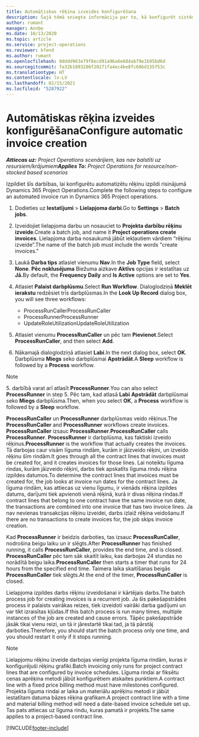 ```yaml
---
title: Automātiskas rēķina izveides konfigurēšana
description: Šajā tēmā sniegta informācija par to, kā konfigurēt sistēmu, lai automātiski izveidotu rēķinus.
author: rumant
manager: Annbe
ms.date: 10/13/2020
ms.topic: article
ms.service: project-operations
ms.reviewer: kfend
ms.author: rumant
ms.openlocfilehash: 0dddd963e79f8ecd91a96a6e684ab79e1b95bd6d
ms.sourcegitcommit: fa32b1893286f20271fa4ec4be8fc68bd135f53c
ms.translationtype: HT
ms.contentlocale: lv-LV
ms.lasthandoff: 02/15/2021
ms.locfileid: "5287922"
---
```

# <a name="configure-automatic-invoice-creation"></a><span data-ttu-id="9e3fd-103">Automātiskas rēķina izveides konfigurēšana</span><span class="sxs-lookup"><span data-stu-id="9e3fd-103">Configure automatic invoice creation</span></span>

<span data-ttu-id="9e3fd-104">_**Attiecas uz:** Project Operations scenārijiem, kas nav balstīti uz resursiem/krājumiem_</span><span class="sxs-lookup"><span data-stu-id="9e3fd-104">_**Applies To:** Project Operations for resource/non-stocked based scenarios_</span></span>


<span data-ttu-id="9e3fd-105">Izpildiet šīs darbības, lai konfigurētu automatizētu rēķinu izpildi risinājumā Dynamics 365 Project Operations.</span><span class="sxs-lookup"><span data-stu-id="9e3fd-105">Complete the following steps to configure an automated invoice run in Dynamics 365 Project operations.</span></span>

1. <span data-ttu-id="9e3fd-106">Dodieties uz **Iestatījumi** > **Lielapjoma darbi**.</span><span class="sxs-lookup"><span data-stu-id="9e3fd-106">Go to **Settings** > **Batch jobs**.</span></span>
2. <span data-ttu-id="9e3fd-107">Izveidojiet lielapjoma darbu un nosauciet to **Projekta darbību rēķinu izveide**.</span><span class="sxs-lookup"><span data-stu-id="9e3fd-107">Create a batch job, and name it **Project operations create invoices**.</span></span> <span data-ttu-id="9e3fd-108">Lielapjoma darba nosaukumā jābūt iekļautiem vārdiem “rēķinu izveide”.</span><span class="sxs-lookup"><span data-stu-id="9e3fd-108">The name of the batch job must include the words "create invoices."</span></span>
3. <span data-ttu-id="9e3fd-109">Laukā **Darba tips** atlasiet vienumu **Nav**.</span><span class="sxs-lookup"><span data-stu-id="9e3fd-109">In the **Job Type** field, select **None**.</span></span> <span data-ttu-id="9e3fd-110">**Pēc noklusējuma** Biežuma aizkave **Aktīvs** opcijas ir iestatītas uz **Jā.**</span><span class="sxs-lookup"><span data-stu-id="9e3fd-110">By default, the **Frequency Daily** and **Is Active** options are set to **Yes**.</span></span>
4. <span data-ttu-id="9e3fd-111">Atlasiet **Palaist darbplūsmu**.</span><span class="sxs-lookup"><span data-stu-id="9e3fd-111">Select **Run Workflow**.</span></span> <span data-ttu-id="9e3fd-112">Dialoglodziņā **Meklēt ierakstu** redzēsiet trīs darbplūsmas.</span><span class="sxs-lookup"><span data-stu-id="9e3fd-112">In the **Look Up Record** dialog box, you will see three workflows:</span></span>

    - <span data-ttu-id="9e3fd-113">ProcessRunCaller</span><span class="sxs-lookup"><span data-stu-id="9e3fd-113">ProcessRunCaller</span></span>
    - <span data-ttu-id="9e3fd-114">ProcessRunner</span><span class="sxs-lookup"><span data-stu-id="9e3fd-114">ProcessRunner</span></span>
    - <span data-ttu-id="9e3fd-115">UpdateRoleUtilization</span><span class="sxs-lookup"><span data-stu-id="9e3fd-115">UpdateRoleUtilization</span></span>

5. <span data-ttu-id="9e3fd-116">Atlasiet vienumu **ProcessRunCaller** un pēc tam **Pievienot**.</span><span class="sxs-lookup"><span data-stu-id="9e3fd-116">Select **ProcessRunCaller**, and then select **Add**.</span></span>
6. <span data-ttu-id="9e3fd-117">Nākamajā dialoglodziņā atlasiet **Labi**.</span><span class="sxs-lookup"><span data-stu-id="9e3fd-117">In the next dialog box, select **OK**.</span></span> <span data-ttu-id="9e3fd-118">Darbplūsma **Miegs** seko darbplūsmai **Apstrādāt**.</span><span class="sxs-lookup"><span data-stu-id="9e3fd-118">A **Sleep** workflow is followed by a **Process** workflow.</span></span>

  > [!NOTE]
  > <span data-ttu-id="9e3fd-119">5. darbībā varat arī atlasīt **ProcessRunner**.</span><span class="sxs-lookup"><span data-stu-id="9e3fd-119">You can also select **ProcessRunner** in step 5.</span></span> <span data-ttu-id="9e3fd-120">Pēc tam, kad atlasā **Labi** **Apstrādāt** darbplūsmai seko **Miegs** darbplūsma.</span><span class="sxs-lookup"><span data-stu-id="9e3fd-120">Then, when you select **OK**, a **Process** workflow is followed by a **Sleep** workflow.</span></span>

<span data-ttu-id="9e3fd-121">**ProcessRunCaller** un **ProcessRunner** darbplūsmas veido rēķinus.</span><span class="sxs-lookup"><span data-stu-id="9e3fd-121">The **ProcessRunCaller** and **ProcessRunner** workflows create invoices.</span></span> <span data-ttu-id="9e3fd-122">**ProcessRunCaller** izsauc **ProcessRunner**.</span><span class="sxs-lookup"><span data-stu-id="9e3fd-122">**ProcessRunCaller** calls **ProcessRunner**.</span></span> <span data-ttu-id="9e3fd-123">**ProcessRunner** ir darbplūsma, kas faktiski izveido rēķinus.</span><span class="sxs-lookup"><span data-stu-id="9e3fd-123">**ProcessRunner** is the workflow that actually creates the invoices.</span></span> <span data-ttu-id="9e3fd-124">Tā darbojas caur visām līguma rindām, kurām ir jāizveido rēķini, un izveido rēķinu šīm rindām.</span><span class="sxs-lookup"><span data-stu-id="9e3fd-124">It goes through all the contract lines that invoices must be created for, and it creates invoices for those lines.</span></span> <span data-ttu-id="9e3fd-125">Lai noteiktu līguma rindas, kurām jāizveido rēķini, darbs tiek apskatīts līguma rindu rēķina izpildes datumos.</span><span class="sxs-lookup"><span data-stu-id="9e3fd-125">To determine the contract lines that invoices must be created for, the job looks at invoice run dates for the contract lines.</span></span> <span data-ttu-id="9e3fd-126">Ja līguma rindām, kas attiecas uz vienu līgumu, ir vienāds rēķina izpildes datums, darījumi tiek apvienoti vienā rēķinā, kurā ir divas rēķina rindas.</span><span class="sxs-lookup"><span data-stu-id="9e3fd-126">If contract lines that belong to one contract have the same invoice run date, the transactions are combined into one invoice that has two invoice lines.</span></span> <span data-ttu-id="9e3fd-127">Ja nav nevienas transakcijas rēķinu izveidei, darbs izlaiž rēķina veidošanu.</span><span class="sxs-lookup"><span data-stu-id="9e3fd-127">If there are no transactions to create invoices for, the job skips invoice creation.</span></span>

<span data-ttu-id="9e3fd-128">Kad **ProcessRunner** ir beidzis darboties, tas izsauc **ProcessRunCaller**, nodrošina beigu laiku un ir slēgts.</span><span class="sxs-lookup"><span data-stu-id="9e3fd-128">After **ProcessRunner** has finished running, it calls **ProcessRunCaller**, provides the end time, and is closed.</span></span> <span data-ttu-id="9e3fd-129">**ProcessRunCaller** pēc tam sāk skaitīt laiku, kas darbojas 24 stundas no norādītā beigu laika.</span><span class="sxs-lookup"><span data-stu-id="9e3fd-129">**ProcessRunCaller** then starts a timer that runs for 24 hours from the specified end time.</span></span> <span data-ttu-id="9e3fd-130">Taimera laika skaitīšanas beigās **ProcessRunCaller** tiek slēgts.</span><span class="sxs-lookup"><span data-stu-id="9e3fd-130">At the end of the timer, **ProcessRunCaller** is closed.</span></span>

<span data-ttu-id="9e3fd-131">Lielapjoma izpildes darbs rēķinu izveidošanai ir kārtējais darbs.</span><span class="sxs-lookup"><span data-stu-id="9e3fd-131">The batch process job for creating invoices is a recurrent job.</span></span> <span data-ttu-id="9e3fd-132">Ja šis pakešapstrādes process ir palaists vairākas reizes, tiek izveidoti vairāki darba gadījumi un var tikt izraisītas kļūdas.</span><span class="sxs-lookup"><span data-stu-id="9e3fd-132">If this batch process is run many times, multiple instances of the job are created and cause errors.</span></span> <span data-ttu-id="9e3fd-133">Tāpēc pakešapstrāde jāsāk tikai vienu reizi, un tā ir jārestartē tikai tad, ja tā pārstāj darboties.</span><span class="sxs-lookup"><span data-stu-id="9e3fd-133">Therefore, you should start the batch process only one time, and you should restart it only if it stops running.</span></span>

> [!NOTE]
> <span data-ttu-id="9e3fd-134">Lielapjomu rēķinu izveide darbojas vienīgi projekta līguma rindām, kuras ir konfigurējuši rēķinu grafiki.</span><span class="sxs-lookup"><span data-stu-id="9e3fd-134">Batch invoicing only runs for project contract lines that are configured by invoice schedules.</span></span> <span data-ttu-id="9e3fd-135">Līguma rindai ar fiksētu cenas aprēķina metodi jābūt konfigurētiem atskaites punktiem.</span><span class="sxs-lookup"><span data-stu-id="9e3fd-135">A contract line with a fixed price billing method must have milestones configured.</span></span> <span data-ttu-id="9e3fd-136">Projekta līguma rindai ar laika un materiālu aprēķinu metodi ir jābūt iestatītam datuma bāzes rēķina grafikam.</span><span class="sxs-lookup"><span data-stu-id="9e3fd-136">A project contract line with a time and material billing method will need a date-based invoice schedule set up.</span></span> <span data-ttu-id="9e3fd-137">Tas pats attiecas uz līguma rindu, kuras pamatā ir projekts.</span><span class="sxs-lookup"><span data-stu-id="9e3fd-137">The same applies to a project-based contract line.</span></span>     


[!INCLUDE[footer-include](../includes/footer-banner.md)]